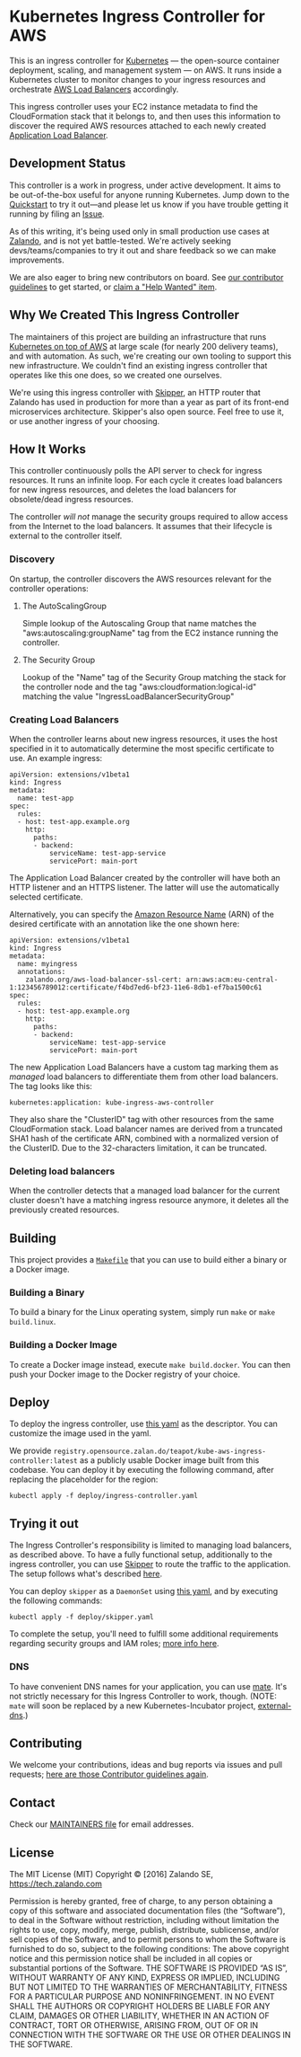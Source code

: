 # Kubernetes Ingress Controller for AWS

This is an ingress controller for [Kubernetes](http://kubernetes.io/) — the open-source container deployment, scaling, and management system — on AWS. It runs inside a Kubernetes cluster to monitor changes to your ingress resources and orchestrate [AWS Load Balancers](https://aws.amazon.com/elasticloadbalancing/) accordingly.

This ingress controller uses your EC2 instance metadata to find the CloudFormation stack that it belongs to, and then uses this information to discover the required AWS resources attached to each newly created [Application Load Balancer](https://aws.amazon.com/elasticloadbalancing/applicationloadbalancer/).

## Development Status

This controller is a work in progress, under active development. It aims to be out-of-the-box useful for anyone running Kubernetes. Jump down to the [Quickstart](#trying-it-out) to try it out—and please let us know if you have trouble getting it running by filing an [Issue](https://github.com/zalando-incubator/kube-ingress-aws-controller/issues).

As of this writing, it's being used only in small production use cases at [Zalando](https://tech.zalando.com/), and is not yet battle-tested. We're actively seeking devs/teams/companies to try it out and share feedback so we can make improvements. 

We are also eager to bring new contributors on board. See [our contributor guidelines](https://github.com/zalando-incubator/kube-ingress-aws-controller/blob/master/CONTRIBUTING.md) to get started, or [claim a "Help Wanted" item](https://github.com/zalando-incubator/kube-ingress-aws-controller/issues?q=is%3Aissue+is%3Aopen+label%3A%22help+wanted%22).

## Why We Created This Ingress Controller

The maintainers of this project are building an infrastructure that runs [Kubernetes on top of AWS](https://github.com/zalando-incubator/kubernetes-on-aws) at large scale (for nearly 200 delivery teams), and with automation. As such, we're creating our own tooling to support this new infrastructure. We couldn't find an existing ingress controller that operates like this one does, so we created one ourselves.

We're using this ingress controller with [Skipper](http://github.com/zalando/skipper), an HTTP router that Zalando has used in production for more than a year as part of its front-end microservices architecture. Skipper's also open source. Feel free to use it, or use another ingress of your choosing.

## How It Works

This controller continuously polls the API server to check for ingress resources. It runs an infinite loop. For each cycle it creates load balancers for new ingress resources, and deletes the load balancers for obsolete/dead ingress resources.

The controller *will not* manage the security groups required to allow access from the Internet to the load balancers. It assumes that their lifecycle is external to the controller itself.

### Discovery

On startup, the controller discovers the AWS resources relevant for the controller operations:

1. The AutoScalingGroup

    Simple lookup of the Autoscaling Group that name matches the "aws:autoscaling:groupName" tag from the EC2 instance running the controller.

2. The Security Group

    Lookup of the "Name" tag of the Security Group matching the stack for the controller node and the tag "aws:cloudformation:logical-id" matching the value "IngressLoadBalancerSecurityGroup"

### Creating Load Balancers

When the controller learns about new ingress resources, it uses the host specified in it to automatically determine the most specific certificate to use. An example ingress:

```
apiVersion: extensions/v1beta1
kind: Ingress
metadata:
  name: test-app
spec:
  rules:
  - host: test-app.example.org
    http:
      paths:
      - backend:
          serviceName: test-app-service
          servicePort: main-port
```

The Application Load Balancer created by the controller will have both an HTTP listener and an HTTPS listener. The latter will use the automatically selected certificate.

Alternatively, you can specify the [Amazon Resource Name](https://docs.aws.amazon.com/general/latest/gr/aws-arns-and-namespaces.html) (ARN) of the desired certificate with an annotation like the one shown here:

```
apiVersion: extensions/v1beta1
kind: Ingress
metadata:
  name: myingress
  annotations:
    zalando.org/aws-load-balancer-ssl-cert: arn:aws:acm:eu-central-1:123456789012:certificate/f4bd7ed6-bf23-11e6-8db1-ef7ba1500c61
spec:
  rules:
  - host: test-app.example.org
    http:
      paths:
      - backend:
          serviceName: test-app-service
          servicePort: main-port
```

The new Application Load Balancers have a custom tag marking them as *managed* load balancers to differentiate them from other load balancers. The tag looks like this:

    kubernetes:application: kube-ingress-aws-controller

They also share the "ClusterID" tag with other resources from the same CloudFormation stack. Load balancer names are derived from a truncated SHA1 hash of the certificate ARN, combined with a normalized version of the ClusterID. Due to the 32-characters limitation, it can be truncated.

### Deleting load balancers

When the controller detects that a managed load balancer for the current cluster doesn't have a matching ingress
resource anymore, it deletes all the previously created resources.

## Building

This project provides a [`Makefile`](https://github.com/zalando-incubator/kube-ingress-aws-controller/blob/master/Makefile) that you can use to build either a binary or a Docker image.

### Building a Binary

To build a binary for the Linux operating system, simply run `make` or `make build.linux`.

### Building a Docker Image

To create a Docker image instead, execute `make build.docker`. You can then push your Docker image to the Docker registry of your choice.

## Deploy

To deploy the ingress controller, use [this yaml](deploy/ingress-controller.yaml) as the descriptor. You can customize the image used in the yaml. 

We provide `registry.opensource.zalan.do/teapot/kube-aws-ingress-controller:latest` as a publicly usable Docker image built from this codebase. You can deploy it by executing the following command, after replacing the placeholder for the region:

```
kubectl apply -f deploy/ingress-controller.yaml
```

## Trying it out

The Ingress Controller's responsibility is limited to managing load balancers, as described above. To have a fully functional setup, additionally to the ingress controller, you can use [Skipper](https://github.com/zalando/skipper) to route the traffic to the application. The setup follows what's described [here](https://kubernetes-on-aws.readthedocs.io/en/latest/user-guide/ingress.html).

You can deploy `skipper` as a `DaemonSet` using [this yaml](deploy/skipper.yaml), and by executing the following commands:

```
kubectl apply -f deploy/skipper.yaml
```

To complete the setup, you'll need to fulfill some additional requirements regarding security groups and IAM roles; [more info here](deploy/requirements.md).

### DNS

To have convenient DNS names for your application, you can use [mate](https://github.com/zalando-incubator/mate). It's not strictly necessary for this Ingress Controller to work, though. (NOTE: `mate` will soon be replaced by a new Kubernetes-Incubator project, [external-dns](https://github.com/kubernetes-incubator/external-dns).)

## Contributing

We welcome your contributions, ideas and bug reports via issues and pull requests; [here are those Contributor guidelines again](https://github.com/zalando-incubator/kube-ingress-aws-controller/blob/master/CONTRIBUTING.md).

## Contact

Check our [MAINTAINERS file](MAINTAINERS) for email addresses.

## License

The MIT License (MIT) Copyright © [2016] Zalando SE, https://tech.zalando.com

Permission is hereby granted, free of charge, to any person obtaining a copy of this software and associated documentation files (the “Software”), to deal in the Software without restriction, including without limitation the rights to use, copy, modify, merge, publish, distribute, sublicense, and/or sell copies of the Software, and to permit persons to whom the Software is furnished to do so, subject to the following conditions:
The above copyright notice and this permission notice shall be included in all copies or substantial portions of the Software.
THE SOFTWARE IS PROVIDED “AS IS”, WITHOUT WARRANTY OF ANY KIND, EXPRESS OR IMPLIED, INCLUDING BUT NOT LIMITED TO THE WARRANTIES OF MERCHANTABILITY, FITNESS FOR A PARTICULAR PURPOSE AND NONINFRINGEMENT. IN NO EVENT SHALL THE AUTHORS OR COPYRIGHT HOLDERS BE LIABLE FOR ANY CLAIM, DAMAGES OR OTHER LIABILITY, WHETHER IN AN ACTION OF CONTRACT, TORT OR OTHERWISE, ARISING FROM, OUT OF OR IN CONNECTION WITH THE SOFTWARE OR THE USE OR OTHER DEALINGS IN THE SOFTWARE.
